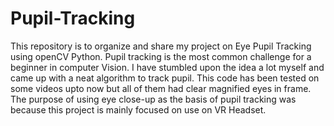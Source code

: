 # Pupil-Tracking
This repository is to organize and share my project on Eye Pupil Tracking using openCV Python. 
Pupil tracking is the most common challenge for a beginner in computer Vision. I have stumbled upon the idea a lot myself and came up with a neat algorithm to track pupil. 
This code has been tested on some videos upto now but all of them had clear magnified eyes in frame.
The purpose of using eye close-up as the basis of pupil tracking was because this project is mainly focused on use on VR Headset.

